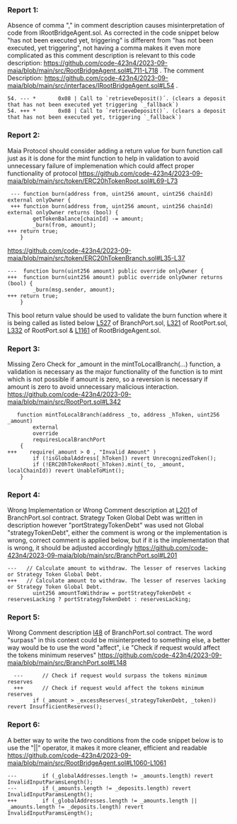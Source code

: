 ### Report 1:
Absence of comma "," in comment description causes misinterpretation of code from IRootBridgeAgent.sol. As corrected in the code snippet below 
"has not been executed yet, triggering" is different from "has not been executed, yet triggering", 
not having a comma makes it even more complicated as this comment description is relevant to this code description:  https://github.com/code-423n4/2023-09-maia/blob/main/src/RootBridgeAgent.sol#L711-L718 .
The comment Description: https://github.com/code-423n4/2023-09-maia/blob/main/src/interfaces/IRootBridgeAgent.sol#L54 .
```solidity
54. --- *       0x08 | Call to `retrieveDeposit()´. (clears a deposit that has not been executed yet triggering `_fallback`)
54. +++ *       0x08 | Call to `retrieveDeposit()´. (clears a deposit that has not been executed yet, triggering `_fallback`)
```
###  Report 2:
Maia Protocol should consider adding a return value for burn function call just as it is done for the mint function to help in validation to avoid unnecessary failure of implemenation which could affect proper functionality of protocol
https://github.com/code-423n4/2023-09-maia/blob/main/src/token/ERC20hTokenRoot.sol#L69-L73
```solidity
 --- function burn(address from, uint256 amount, uint256 chainId) external onlyOwner {
 +++ function burn(address from, uint256 amount, uint256 chainId) external onlyOwner returns (bool) {
        getTokenBalance[chainId] -= amount;
        _burn(from, amount);
+++ return true;
    }
```
https://github.com/code-423n4/2023-09-maia/blob/main/src/token/ERC20hTokenBranch.sol#L35-L37
```solidity
---  function burn(uint256 amount) public override onlyOwner {
+++  function burn(uint256 amount) public override onlyOwner returns (bool) {
        _burn(msg.sender, amount);
+++ return true;
    }
```
This bool return value should be used to validate the burn function where it is being called as listed below
[L527](https://github.com/code-423n4/2023-09-maia/blob/main/src/BranchPort.sol#L527) of BranchPort.sol, [L321](https://github.com/code-423n4/2023-09-maia/blob/main/src/RootPort.sol#L321) of RootPort.sol, [L332](https://github.com/code-423n4/2023-09-maia/blob/main/src/RootPort.sol#L332) of RootPort.sol & [L1161](https://github.com/code-423n4/2023-09-maia/blob/main/src/RootBridgeAgent.sol#L1161) of RootBridgeAgent.sol.

###  Report 3:
Missing Zero Check for _amount in the mintToLocalBranch(...) function, a validation is necessary as the major functionality of the function is to mint which is not possible if amount is zero, so a reversion is necessary if amount is zero to avoid unnecessary malicious interaction.
https://github.com/code-423n4/2023-09-maia/blob/main/src/RootPort.sol#L342
```solidity
   function mintToLocalBranch(address _to, address _hToken, uint256 _amount)
        external
        override
        requiresLocalBranchPort
    {
+++    require(_amount > 0 , "Invalid Amount" )
        if (!isGlobalAddress[_hToken]) revert UnrecognizedToken();
        if (!ERC20hTokenRoot(_hToken).mint(_to, _amount, localChainId)) revert UnableToMint();
    }
```
###  Report 4:
Wrong Implementation or Wrong Comment description at [L201](https://github.com/code-423n4/2023-09-maia/blob/main/src/BranchPort.sol#L201) of BranchPort.sol contract. Strategy Token Global Debt was written in description however "portStrategyTokenDebt" was used not Global "strategyTokenDebt", either the comment is wrong or the implementation is wrong, correct comment is applied below, but if it is the implementation that is wrong, it should be adjusted accordingly
https://github.com/code-423n4/2023-09-maia/blob/main/src/BranchPort.sol#L201
```solidity
---   // Calculate amount to withdraw. The lesser of reserves lacking or Strategy Token Global Debt.
+++   // Calculate amount to withdraw. The lesser of reserves lacking or Strategy Token Global Debt.
        uint256 amountToWithdraw = portStrategyTokenDebt < reservesLacking ? portStrategyTokenDebt : reservesLacking;
```
###  Report 5:
Wrong Comment description [l48](https://github.com/code-423n4/2023-09-maia/blob/main/src/BranchPort.sol#L148) of BranchPort.sol contract. The word "surpass" in this context could be misinterpreted to something else, a better way would be to use the word "affect", i.e "Check if request would affect the tokens minimum reserves"
https://github.com/code-423n4/2023-09-maia/blob/main/src/BranchPort.sol#L148
```solidity
  ---      // Check if request would surpass the tokens minimum reserves
  +++      // Check if request would affect the tokens minimum reserves
        if (_amount > _excessReserves(_strategyTokenDebt, _token)) revert InsufficientReserves();
```
###  Report 6:
A better way to write the two conditions from the code snippet below is to use the "||" operator, it makes it more cleaner, efficient and readable
https://github.com/code-423n4/2023-09-maia/blob/main/src/RootBridgeAgent.sol#L1060-L1061
```solidity
---        if (_globalAddresses.length != _amounts.length) revert InvalidInputParamsLength();
---        if (_amounts.length != _deposits.length) revert InvalidInputParamsLength();
+++        if (_globalAddresses.length != _amounts.length || _amounts.length != _deposits.length) revert InvalidInputParamsLength();
```
